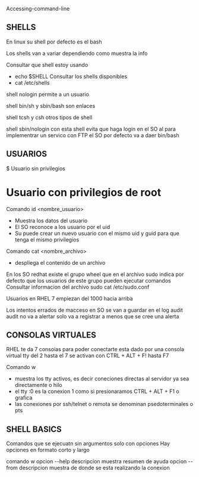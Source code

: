 Accessing-command-line

SHELLS
----------------------

En linux su shell por defecto es el bash

Los shells van a variar dependiendo como muestra la info

Consultar que shell estoy usando
 - echo $SHELL
Consultar los shells disponibles
 - cat /etc/shells
 
shell nologin permite a un usuario 
 
shell bin/sh y sbin/bash son enlaces

shell tcsh y csh otros tipos de shell

shell sbin/nologin con esta shell evita que haga login en el SO
al para implementrar un servico con FTP el SO por defecto va a daer bin/bash

USUARIOS
----------------------

$ Usuario sin privilegios
# Usuario con privilegios de root

Comando id <nombre_usuario>
 - Muestra los datos del usuario
 - El SO reconoce a los usuario por el uid
 - Su puede crear un nuevo usuario con el mismo uid y guid para que tenga el mismo privilegios

Comando cat <nombre_archivo>
 - despliega el contenido de un archivo

En los SO redhat existe el grupo wheel que en el archivo sudo indica por defecto que los usuarios de este grupo pueden ejecutar comandos
Consultar informacion del archivo sudo
cat /etc/sudo.conf

Usuarios en RHEL 7 empiezan del 1000 hacia arriba

Los intentos errados de macceso en SO se van a guardar en el log audit
audit no va a alertar solo va a registrar a menos que se cree una alerta
 
CONSOLAS VIRTUALES
----------------------
RHEL te da 7 consoias para poder conectarte
esta dado por una consola virtual tty del 2 hasta el 7
se activan con CTRL + ALT + F! hasta F7

Comando w
 - muestra los tty activos, es decir coneciones directas al servidor ya sea directamente o hilo
 - el tty :0 es la conexion 1 como si presionaramos CTRL + ALT + F1 o grafica
 - las conexiones por ssh/telnet o remota se denominan psedoterminales o pts

SHELL BASICS
----------------------
Comandos que se ejecuatn sin argumentos solo con opciones
Hay opciones en formato corto y largo

comando w
opcion --help
descripcion muestra resumen de ayuda
opcion --from
descripcion muestra de donde se esta realizando la conexion













